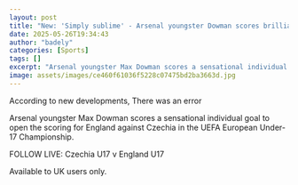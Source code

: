 ```yaml
---
layout: post
title: "New: 'Simply sublime' - Arsenal youngster Dowman scores brilliant goal"
date: 2025-05-26T19:34:43
author: "badely"
categories: [Sports]
tags: []
excerpt: "Arsenal youngster Max Dowman scores a sensational individual goal to open the scoring for England against Czechia in the UEFA European Under-17 Champi"
image: assets/images/ce460f61036f5228c07475bd2ba3663d.jpg
---
```


According to new developments, There was an error

Arsenal youngster Max Dowman scores a sensational individual goal to open the scoring for England against Czechia in the UEFA European Under-17 Championship.

FOLLOW LIVE: Czechia U17 v England U17

Available to UK users only.

